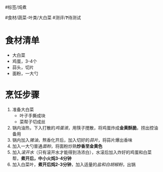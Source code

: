 #标签/炖煮
 
#食材/蔬菜-叶类/大白菜 
#测评/❓待测试 

# 食材清单

- 大白菜
- 鸡蛋，3-4个
- 蒜头，切片
- 面粉，一大勺

# 烹饪步骤

1. 准备大白菜
    - 叶子手撕成块
    - 菜帮子切成丝
2. 锅内油热，下入打散的*鸡蛋液*，用筷子搅散，将鸡蛋炸成**金黄酥脆**，捞出控油备用
3. 锅内加入*猪油*，熬香化开后，加入切好的*蒜片*，将蒜片爆出香味
4. 加入一大勺普通*面粉*，将面粉炒熟**炒香至金黄色**
5. 加入*滚开水*（只有滚开水才能得到汤浓白），水滚后加入炸好的鸡蛋和白菜帮，**煮开后，中小火炖3-4分钟**
6. 加入白菜叶，**煮开后炖2-3分钟**，加入适量的*盐和白胡椒粉*，出锅